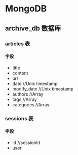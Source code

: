 # MongoDB

## archive_db 数据库

### articles 表

#### 字段

* title
* content
* url
* date  //Unix timestamp
* modify_date   //Unix timestamp
* authors    //Array
* tags  //Array
* categories  //Array

### sessions 表

#### 字段

* id    //sessionId
* user